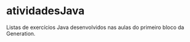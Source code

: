 # atividadesJava

Listas de exercícios Java desenvolvidos nas aulas do primeiro bloco da Generation.

